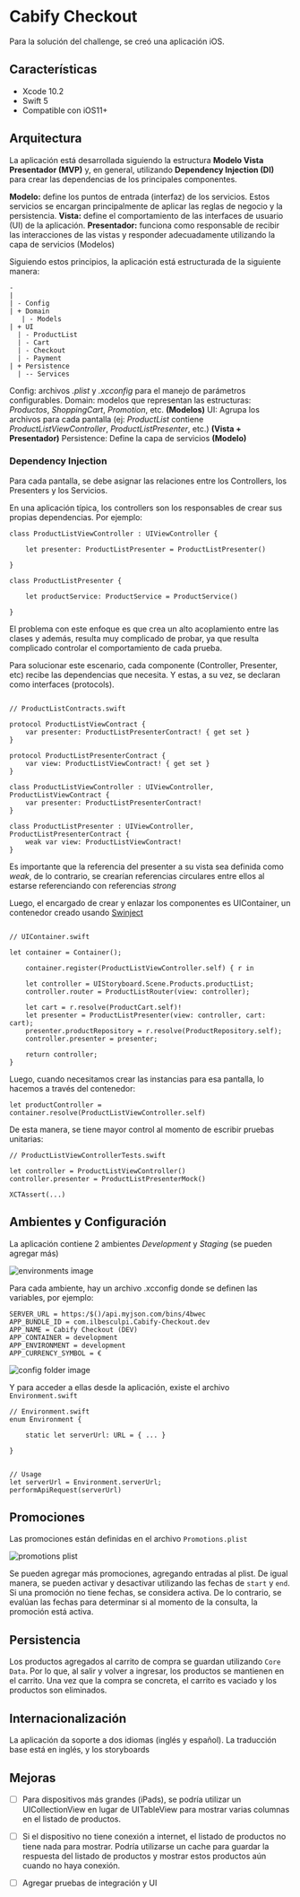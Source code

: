 # Cabify Checkout

Para la solución del challenge, se creó una aplicación iOS.


## Características

- Xcode 10.2
- Swift 5
- Compatible con iOS11+


## Arquitectura

La aplicación está desarrollada siguiendo la estructura **Modelo Vista Presentador (MVP)** y, en general, utilizando **Dependency Injection (DI)** para crear las dependencias de los principales componentes.

**Modelo:** define los puntos de entrada (interfaz) de los servicios. Estos servicios se encargan principalmente de aplicar las reglas de negocio y la persistencia.
**Vista:** define el comportamiento de las interfaces de usuario (UI) de la aplicación. 
**Presentador:** funciona como responsable de recibir las interacciones de las vistas y responder adecuadamente utilizando la capa de servicios (Modelos)

Siguiendo estos principios, la aplicación está estructurada de la siguiente manera:

```
-
|
| - Config
| + Domain
   | - Models
| + UI
  | - ProductList
  | - Cart
  | - Checkout
  | - Payment
| + Persistence
  | -- Services
```

Config: archivos *.plist* y *.xcconfig* para el manejo de parámetros configurables.
Domain: modelos que representan las estructuras: *Productos*, *ShoppingCart*, *Promotion*, etc. **(Modelos)**
UI: Agrupa los archivos para cada pantalla (ej: *ProductList* contiene *ProductListViewController*, *ProductListPresenter*, etc.) **(Vista + Presentador)**
Persistence: Define la capa de servicios **(Modelo)**


### Dependency Injection

Para cada pantalla, se debe asignar las relaciones entre los Controllers, los Presenters y los Servicios.

En una aplicación típica, los controllers son los responsables de crear sus propias dependencias.  Por ejemplo:

```
class ProductListViewController : UIViewController {

    let presenter: ProductListPresenter = ProductListPresenter()
    
}

class ProductListPresenter {

    let productService: ProductService = ProductService()
    
}
```

El problema con este enfoque es que crea un alto acoplamiento entre las clases y además, resulta muy complicado de probar, ya que resulta complicado controlar el comportamiento de cada prueba.

Para solucionar este escenario, cada componente (Controller, Presenter, etc) recibe las dependencias que necesita. Y estas, a su vez, se declaran como interfaces (protocols).

```

// ProductListContracts.swift

protocol ProductListViewContract {
    var presenter: ProductListPresenterContract! { get set }
}

protocol ProductListPresenterContract {
    var view: ProductListViewContract! { get set }
}
```

```
class ProductListViewController : UIViewController, ProductListViewContract {
    var presenter: ProductListPresenterContract!
}

class ProductListPresenter : UIViewController, ProductListPresenterContract {
    weak var view: ProductListViewContract!
}

```

Es importante que la referencia del presenter a su vista sea definida como *weak*, de lo contrario, se crearían referencias circulares entre ellos al estarse referenciando con referencias *strong*

Luego, el encargado de crear y enlazar los componentes es UIContainer, un contenedor creado usando [Swinject](https://github.com/Swinject/Swinject)

```

// UIContainer.swift

let container = Container();

    container.register(ProductListViewController.self) { r in

    let controller = UIStoryboard.Scene.Products.productList;
    controller.router = ProductListRouter(view: controller);

    let cart = r.resolve(ProductCart.self)!
    let presenter = ProductListPresenter(view: controller, cart: cart);
    presenter.productRepository = r.resolve(ProductRepository.self);
    controller.presenter = presenter;

    return controller;
}

```

Luego, cuando necesitamos crear las instancias para esa pantalla, lo hacemos a través del contenedor:

```
let productController = container.resolve(ProductListViewController.self)
```

De esta manera, se tiene mayor control al momento de escribir pruebas unitarias:

```
// ProductListViewControllerTests.swift

let controller = ProductListViewController()
controller.presenter = ProductListPresenterMock()

XCTAssert(...)
```


## Ambientes y Configuración

La aplicación contiene 2 ambientes *Development* y *Staging* (se pueden agregar más) 

![environments image](/Documentation/images/environments.png)

Para cada ambiente, hay un archivo .xcconfig donde se definen las variables, por ejemplo:

```
SERVER_URL = https:/$()/api.myjson.com/bins/4bwec
APP_BUNDLE_ID = com.ilbesculpi.Cabify-Checkout.dev
APP_NAME = Cabify Checkout (DEV)
APP_CONTAINER = development
APP_ENVIRONMENT = development
APP_CURRENCY_SYMBOL = €
```

![config folder image](/Documentation/images/config_folder.png)

Y para acceder a ellas desde la aplicación, existe el archivo `Environment.swift`

```
// Environment.swift
enum Environment {

    static let serverUrl: URL = { ... }

}


// Usage
let serverUrl = Environment.serverUrl;
performApiRequest(serverUrl)
```


## Promociones

Las promociones están definidas en el archivo `Promotions.plist`

![promotions plist](/Documentation/images/promotions_plist.png)

Se pueden agregar más promociones, agregando entradas al plist. De igual manera, se pueden activar y desactivar utilizando las fechas de `start` y `end`. Si una promoción no tiene fechas, se considera activa. De lo contrario, se evalúan las fechas para determinar si al momento de la consulta, la promoción está activa.


## Persistencia

Los productos agregados al carrito de compra se guardan utilizando `Core Data`. Por lo que, al salir y volver a ingresar, los productos se mantienen en el carrito.
Una vez que la compra se concreta, el carrito es vaciado y los productos son eliminados.


## Internacionalización

La aplicación da soporte a dos idiomas (inglés y español). La traducción base está en inglés, y los storyboards 

## Mejoras 

- [  ] Para dispositivos más grandes (iPads), se podría utilizar un UICollectionView en lugar de UITableView para mostrar varias columnas en el listado de productos.
- [  ] Si el dispositivo no tiene conexión a internet, el listado de productos no tiene nada para mostrar. Podría utilizarse un cache para guardar la respuesta del listado de productos y mostrar estos productos aún cuando no haya conexión.
- [  ] Agregar pruebas de integración y UI

